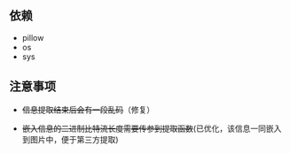 ## 依赖

- pillow 
- os 
- sys

## 注意事项

- ~~信息提取结束后会有一段乱码~~（修复）

- ~~嵌入信息的二进制比特流长度需要传参到提取函数~~(已优化，该信息一同嵌入到图片中，便于第三方提取)

  